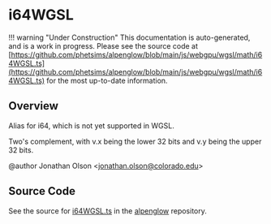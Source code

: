 # i64WGSL

!!! warning "Under Construction"
    This documentation is auto-generated, and is a work in progress. Please see the source code at
    [https://github.com/phetsims/alpenglow/blob/main/js/webgpu/wgsl/math/i64WGSL.ts](https://github.com/phetsims/alpenglow/blob/main/js/webgpu/wgsl/math/i64WGSL.ts) for the most up-to-date information.

## Overview

Alias for i64, which is not yet supported in WGSL.

Two's complement, with v.x being the lower 32 bits and v.y being the upper 32 bits.

@author Jonathan Olson &lt;jonathan.olson@colorado.edu&gt;



## Source Code

See the source for [i64WGSL.ts](https://github.com/phetsims/alpenglow/blob/main/js/webgpu/wgsl/math/i64WGSL.ts) in the [alpenglow](https://github.com/phetsims/alpenglow) repository.
